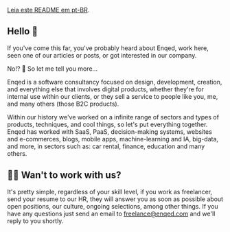 [Leia este README em pt-BR](https://github.com/enqed/.github/blob/main/profile/pt-br.md).

## Hello 👋

If you've come this far, you've probably heard about Enqed, work here, seen one of our articles or posts, or got interested in our company.

No!? 👀 So let me tell you more...

Enqed is a software consultancy focused on design, development, creation, and everything else that involves digital products, whether they're for internal use within our clients, or they sell a service to people like you, me, and many others (those B2C products).

Within our history we've worked on a infinite range of sectors and types of products, techniques, and cool things, so let's put everything together. Enqed has worked with SaaS, PaaS, decision-making systems, websites and e-commerces, blogs, mobile apps, machine-learning and IA, big-data, and more, in sectors such as: car rental, finance, education and many others.

## 🙋‍♀️ Wan't to work with us?

It's pretty simple, regardless of your skill level, if you work as freelancer, send your resume to our HR, they will answer you as soon as possible about open positions, our culture, ongoing selections, among other things. If you have any questions just send an email to freelance@enqed.com and we'll reply to you shortly.
